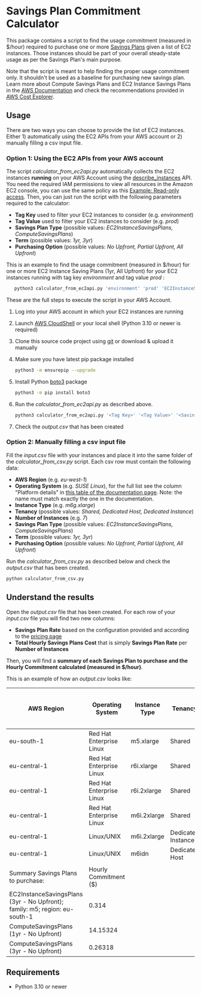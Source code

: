 # Savings Plan Commitment Calculator

This package contains a script to find the usage commitment (measured in $/hour) required to purchase one or more [Savings Plans](https://aws.amazon.com/savingsplans/) given a list of EC2 instances. Those instances should be part of your overall steady-state usage as per the Savings Plan's main purpose.

Note that the script is meant to help finding the proper usage commitment only. It shouldn't be used as a baseline for purchasing new savings plan. Learn more about Compute Savings Plans and EC2 Instance Savings Plans in the [AWS Documentation](https://docs.aws.amazon.com/savingsplans/latest/userguide/what-is-savings-plans.html) and check the recommendations provided in [AWS Cost Explorer](https://console.aws.amazon.com/cost-reports/home?region=us-east-1#/dashboard).

## Usage
There are two ways you can choose to provide the list of EC2 instances. Either 1) automatically using the EC2 APIs from your AWS account or 2) manually filling a csv input file. 

### Option 1: Using the EC2 APIs from your AWS account
The script *calculator_from_ec2api.py* automatically collects the EC2 instances **running** on your AWS Account using the [describe_instances](https://boto3.amazonaws.com/v1/documentation/api/latest/reference/services/ec2/client/describe_instances.html#) API. You need the required IAM permissions to view all resources in the Amazon EC2 console, you can use the same policy as this [Example: Read-only access](https://docs.aws.amazon.com/AWSEC2/latest/UserGuide/iam-policies-ec2-console.html#ex-read-only).
Then, you can just run the script with the following parameters required to the calculator:
- **Tag Key** used to filter your EC2 instances to consider (e.g. *environment*)
- **Tag Value** used to filter your EC2 instances to consider (e.g. *prod*)
- **Savings Plan Type** (possible values: *EC2InstanceSavingsPlans, ComputeSavingsPlans*)
- **Term** (possible values: *1yr, 3yr*)
- **Purchasing Option** (possible values: *No Upfront, Partial Upfront, All Upfront*)

This is an example to find the usage commitment (measured in $/hour) for one or more EC2 Instance Saving Plans (1yr, All Upfront) for your EC2 instances running with tag key *environment* and tag value *prod* :
 ```bash
    python3 calculator_from_ec2api.py 'environment' 'prod' 'EC2InstanceSavingsPlans' '1yr' 'All Upfront'
```

These are the full steps to execute the script in your AWS Account.

1. Log into your AWS account in which your EC2 instances are running

2. Launch [AWS CloudShell](https://console.aws.amazon.com/cloudshell/home) or your local shell (Python 3.10 or newer is required)

3. Clone this source code project using [git](https://git-scm.com/) or download & upload it manually

4. Make sure you have latest pip package installed
    ```bash
    python3 -m ensurepip --upgrade
    ```
5. Install Python [boto3](https://pypi.org/project/boto3/) package
    ```bash
    python3 -m pip install boto3
    ```
6. Run the *calculator_from_ec2api.py* as described above.
    ```bash
    python3 calculator_from_ec2api.py '<Tag Key>' '<Tag Value>' '<Savings Plan Type>' '<Term>' '<Purchasing Option>'
    ```
7. Check the *output.csv* that has been created

### Option 2: Manually filling a csv input file

Fill the *input.csv* file with your instances and place it into the same folder of the *calculator_from_csv.py* script. Each csv row must contain the following data:
- **AWS Region** (e.g. *eu-west-1*)
- **Operating System** (e.g. *SUSE Linux*), for the full list see the column "Platform details" in [this table of the documentation page](https://docs.aws.amazon.com/AWSEC2/latest/UserGuide/billing-info-fields.html). Note: the name must match exactly the one in the documentation.
- **Instance Type** (e.g. *m6g.xlarge*)
- **Tenancy** (possible values: *Shared, Dedicated Host, Dedicated Instance*)
- **Number of Instances** (e.g. *7*)
- **Savings Plan Type** (possible values: *EC2InstanceSavingsPlans, ComputeSavingsPlans*)
- **Term** (possible values: *1yr, 3yr*)
- **Purchasing Option** (possible values: *No Upfront, Partial Upfront, All Upfront*)

Run the *calculator_from_csv.py* as described below and check the *output.csv* that has been created.

```bash
python calculator_from_csv.py
```

## Understand the results

Open the *output.csv* file that has been created. For each row of your *input.csv* file you will find two new columns:
- **Savings Plan Rate** based on the configuration provided and according to the [pricing page](https://aws.amazon.com/savingsplans/compute-pricing/)
- **Total Hourly Savings Plans Cost** that is simply **Savings Plan Rate** per **Number of Instances**

Then, you will find a **summary of each Savings Plan to purchase and the Hourly Commitment calculated (measured in $/hour)**.

This is an example of how an *output.csv* looks like:

AWS Region | Operating System | Instance Type | Tenancy | Number of Instances | Savings Plan Type | Term | Purchasing Option | Savings Plan Rate ($) | Total Hourly Savings Plan Cost ($)
| ------------- | ------------- | ----------- | ----------- | ----------- | ----------- | ----- | ----------- | ----------- | ----------- |
eu-south-1 | Red Hat Enterprise Linux | m5.xlarge | Shared | 2 | EC2InstanceSavingsPlans | 3yr | No Upfront | 0.157 | 0.314
eu-central-1 | Red Hat Enterprise Linux | r6i.xlarge | Shared | 2 | ComputeSavingsPlans | 1yr | No Upfront | 0.28025 | 0.5605
eu-central-1 | Red Hat Enterprise Linux | r6i.2xlarge | Shared | 4 | ComputeSavingsPlans | 1yr | No Upfront | 0.5705 | 2.282
eu-central-1 | Red Hat Enterprise Linux | m6i.2xlarge | Shared | 1 | ComputeSavingsPlans | 1yr | No Upfront | 0.48074 | 0.48074
eu-central-1 | Linux/UNIX | m6i.2xlarge | Dedicated Instance | 1 | ComputeSavingsPlans | 3yr | No Upfront | 0.26318 | 0.26318
eu-central-1 | Linux/UNIX | m6idn | Dedicated Host | 1 | ComputeSavingsPlans | 1yr | No Upfront | 10.83 | 10.83
|  |  |  |  |  |  |  |  |  |  |
Summary Savings Plans to purchase: | Hourly Commitment ($) |  |  |  |  |  |  |  |  |  |
EC2InstanceSavingsPlans (3yr - No Upfront); family: m5; region: eu-south-1 | 0.314 |  |  |  |  |  |  |  |  |  |
ComputeSavingsPlans (1yr - No Upfront) | 14.15324 |  |  |  |  |  |  |  |  |  |
ComputeSavingsPlans (3yr - No Upfront) | 0.26318 |  |  |  |  |  |  |  |  |  |


## Requirements
- Python 3.10 or newer
